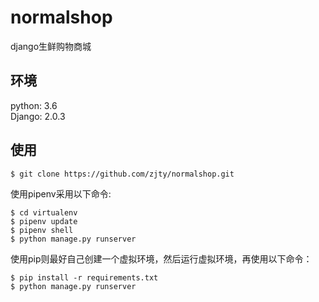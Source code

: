 # normalshop
django生鲜购物商城

## 环境
python: 3.6<br /> 
Django: 2.0.3

## 使用
    $ git clone https://github.com/zjty/normalshop.git
使用pipenv采用以下命令:

    $ cd virtualenv
    $ pipenv update
    $ pipenv shell
    $ python manage.py runserver
使用pip则最好自己创建一个虚拟环境，然后运行虚拟环境，再使用以下命令：

    $ pip install -r requirements.txt
    $ python manage.py runserver
